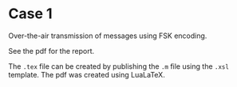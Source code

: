 # Case 1
Over-the-air transmission of messages using FSK encoding.

See the pdf for the report.

The `.tex` file can be created by publishing the `.m` file using the `.xsl` template.
The pdf was created using LuaLaTeX.
